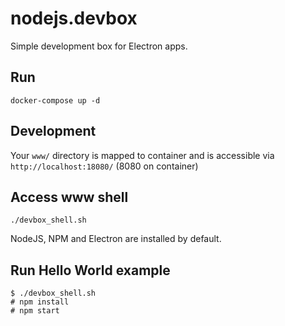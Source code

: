 # nodejs.devbox
Simple development box for Electron apps.

## Run
```
docker-compose up -d
```

## Development
Your ```www/``` directory is mapped to container and is accessible via ```http://localhost:18080/``` (8080 on container)

## Access www shell
```
./devbox_shell.sh
```

NodeJS, NPM and Electron are installed by default.

## Run Hello World example
```
$ ./devbox_shell.sh
# npm install
# npm start
```
